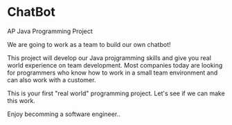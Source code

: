 ChatBot
========

AP Java Programming Project 

We are going to work as a team to build our own chatbot!

This project will develop our Java projgramming skills and give you real world experience on team development. Most companies today are looking for programmers who know how to work in a small team environment and can also work with a customer.

This is your first "real world" programming project. Let's see if we can make this work.

Enjoy becomming a software engineer..

